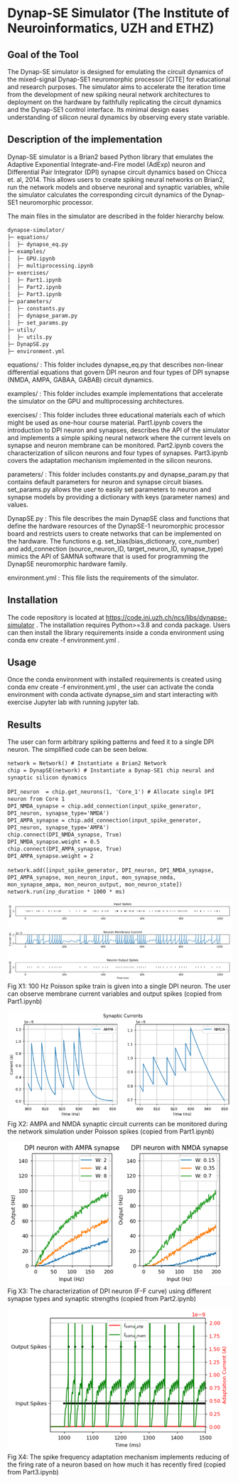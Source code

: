 # Dynap-SE Simulator (The Institute of Neuroinformatics, UZH and ETHZ)
##	Goal of the Tool

The Dynap-SE simulator is designed for emulating the circuit dynamics of the mixed-signal Dynap-SE1 neuromorphic processor [CITE] for educational and research purposes. The simulator aims to accelerate the iteration time from the development of new spiking neural network architectures to deployment on the hardware by faithfully replicating the circuit dynamics and the Dynap-SE1 control interface. Its minimal design eases understanding of silicon neural dynamics by observing every state variable.

##	Description of the implementation

Dynap-SE simulator is a Brian2 based Python library that emulates the Adaptive Exponential Integrate-and-Fire model (AdExp) neuron and Differential Pair Integrator (DPI) synapse circuit dynamics based on Chicca et. al, 2014. This allows users to create spiking neural networks on Brian2, run the network models and observe neuronal and synaptic variables, while the simulator calculates the corresponding circuit dynamics of the Dynap-SE1 neuromorphic processor.

The main files in the simulator are described in the folder hierarchy below.

```
dynapse-simulator/
├─ equations/
│  ├─ dynapse_eq.py
├─ examples/
│  ├─ GPU.ipynb
│  ├─ multiprocessing.ipynb
├─ exercises/
│  ├─ Part1.ipynb
│  ├─ Part2.ipynb
│  ├─ Part3.ipynb
├─ parameters/
│  ├─ constants.py
│  ├─ dynapse_param.py
│  ├─ set_params.py
├─ utils/
│  ├─ utils.py
├─ DynapSE.py
├─ environment.yml
```

equations/ : This folder includes dynapse_eq.py that describes non-linear differential equations that govern DPI neuron and four types of DPI synapse (NMDA, AMPA, GABAA, GABAB) circuit dynamics.

examples/ : This folder includes example implementations that accelerate the simulator on the GPU and multiprocessing architectures.

exercises/ : This folder includes three educational materials each of which might be used as one-hour course material. Part1.ipynb covers the introduction to DPI neuron and synapses, describes the API of the simulator and implements a simple spiking neural network where the current levels on synapse and neuron membrane can be monitored. Part2.ipynb covers the characterization of silicon neurons and four types of synapses. Part3.ipynb covers the adaptation mechanism implemented in the silicon neurons.

parameters/ : This folder includes constants.py and dynapse_param.py that contains default parameters for neuron and synapse circuit biases. set_params.py allows the user to easily set parameters to neuron and synapse models by providing a dictionary with keys (parameter names) and values.

DynapSE.py : This file describes the main DynapSE class and functions that define the hardware resources of the DynapSE-1 neuromorphic processor board and restricts users to create networks that can be implemented on the hardware. The functions e.g. set_bias(bias_dictionary, core_number) and add_connection (source_neuron_ID, target_neuron_ID, synapse_type) mimics the API of SAMNA software that is used for programming the DynapSE neuromorphic hardware family.

environment.yml : This file lists the requirements of the simulator.

## Installation

The code repository is located at https://code.ini.uzh.ch/ncs/libs/dynapse-simulator . The installation requires Python>=3.8 and conda package. Users can then install the library requirements inside a conda environment using conda env create -f environment.yml .

## Usage

Once the conda environment with installed requirements is created using conda env create -f environment.yml , the user can activate the conda environment with  conda activate dynapse_sim and start interacting with exercise Jupyter lab with running  jupyter lab.


## Results

The user can form arbitrary spiking patterns and feed it to a single DPI neuron. The simplified code can be seen below.

```
network = Network() # Instantiate a Brian2 Network
chip = DynapSE(network) # Instantiate a Dynap-SE1 chip neural and synaptic silicon dynamics

DPI_neuron  = chip.get_neurons(1, 'Core_1') # Allocate single DPI neuron from Core 1
DPI_NMDA_synapse = chip.add_connection(input_spike_generator, DPI_neuron, synapse_type='NMDA') 
DPI_AMPA_synapse = chip.add_connection(input_spike_generator, DPI_neuron, synapse_type='AMPA') 
chip.connect(DPI_NMDA_synapse, True)
DPI_NMDA_synapse.weight = 0.5
chip.connect(DPI_AMPA_synapse, True)
DPI_AMPA_synapse.weight = 2

network.add([input_spike_generator, DPI_neuron, DPI_NMDA_synapse, DPI_AMPA_synapse, mon_neuron_input, mon_synapse_nmda, mon_synapse_ampa, mon_neuron_output, mon_neuron_state])
network.run(inp_duration * 1000 * ms)
```

![](img/fig1.png)
Fig X1: 100 Hz Poisson spike train is given into a single DPI neuron. The user can observe membrane current variables and output spikes (copied from Part1.ipynb)

![](img/fig2.png)
Fig X2: AMPA and NMDA synaptic circuit currents can be monitored during the network simulation under Poisson spikes (copied from Part1.ipynb)

![](img/fig3.png)
Fig X3: The characterization of DPI neuron (F-F curve) using different synapse types and synaptic strengths (copied from Part2.ipynb)

![](img/fig4.png)
Fig X4: The spike frequency adaptation mechanism implements reducing of the firing rate of a neuron based on how much it has recently fired (copied from Part3.ipynb)
